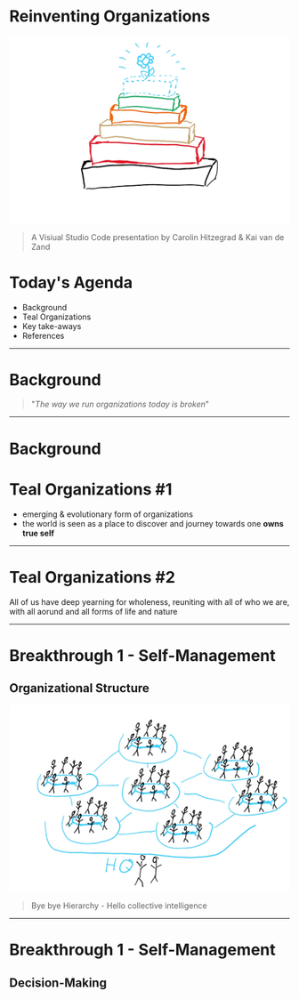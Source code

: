 # Reinventing Organizations

![Stapel_alle.jpg](Stapel_alle.jpg)
> A Visiual Studio Code presentation by Carolin Hitzegrad & Kai van de Zand

# Today's Agenda
* Background
* Teal Organizations
* Key take-aways
* References


---
# Background

>"_The way we run organizations today is broken_"

---

# Background


# Teal Organizations #1
* emerging & evolutionary form of organizations
* the world is seen as a place to discover and journey towards one **owns true self**

---

# Teal Organizations #2
All of us have deep yearning for wholeness, reuniting with all of who we are, with all aorund and all forms of life and nature

---

# Breakthrough 1 - Self-Management

## Organizational Structure 
![self_management.jpg](self_management.jpg)
> Bye bye Hierarchy - Hello collective intelligence

---

# Breakthrough 1 - Self-Management

## Decision-Making